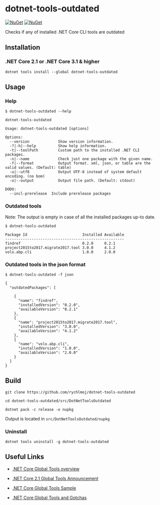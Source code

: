 dotnet-tools-outdated
============

[![NuGet][main-nuget-badge]][main-nuget] [![NuGet][nuget-dl-badge]][main-nuget]

[main-nuget]: https://www.nuget.org/packages/dotnet-tools-outdated/
[main-nuget-badge]: https://img.shields.io/nuget/v/dotnet-tools-outdated.svg?style=flat-square&label=nuget
[nuget-dl-badge]: https://img.shields.io/nuget/dt/dotnet-tools-outdated.svg?style=flat-square

Checks if any of installed .NET Core CLI tools are outdated

## Installation

### .NET Core 2.1 or .NET Core 3.1 & higher
```
dotnet tools install --global dotnet-tools-outdated
```
## Usage

### Help

```
$ dotnet-tools-outdated --help

dotnet-tools-outdated

Usage: dotnet-tools-outdated [options]

Options:
  --version             Show version information.
  -?|-h|--help          Show help information.
  -t|--toolPath         Custom path to the installed .NET CLI packages.
  -n|--name             Check just one package with the given name.
  -f|--format           Output format. xml, json, or table are the valid values. (Default: table)
  -u|--utf8             Output UTF-8 instead of system default encoding. (no bom)
  -o|--output           Output file path. (Default: stdout)

DODO:
  --incl-prerelease  Include prerelease packages
```

### Outdated tools

Note: The output is empty in case of all the installed packages up-to date.

```
$ dotnet-tools-outdated

Package Id                         Installed Available
------------------------------------------------------
findref                            0.2.0     0.2.1
project2015to2017.migrate2017.tool 3.0.0     4.1.2
volo.abp.cli                       1.0.0     2.0.0
```

### Outdated tools in the json format

```
$ dotnet-tools-outdated -f json

{
  "outdatedPackages": [

    {
      "name": "findref",
      "installedVersion": "0.2.0",
      "availableVersion": "0.2.1"
    },
    {
      "name": "project2015to2017.migrate2017.tool",
      "installedVersion": "3.0.0",
      "availableVersion": "4.1.2"
    },
    {
      "name": "volo.abp.cli",
      "installedVersion": "1.0.0",
      "availableVersion": "2.0.0"
    }
  ]
}

```


## Build

```
git clone https://github.com/rychlmoj/dotnet-tools-outdated
```
```
cd dotnet-tools-outdated/src/DotNetToolsOutdated
```
```
dotnet pack -c release -o nupkg
```

Output is located in ```src/DotNetToolsOutdated/nupkg```

### Uninstall

```
dotnet tools uninstall -g dotnet-tools-outdated
```

## Useful Links

* [.NET Core Global Tools overview](https://docs.microsoft.com/en-us/dotnet/core/tools/global-tools)

* [.NET Core 2.1 Global Tools Announcement](https://devblogs.microsoft.com/dotnet/announcing-net-core-2-1-preview-1/#global-tools)
* [.NET Core Global Tools Sample](https://github.com/dotnet/core/blob/master/samples/dotnetsay/README.md)
* [.NET Core Global Tools and Gotchas](https://www.natemcmaster.com/blog/2018/02/02/dotnet-global-tool)
